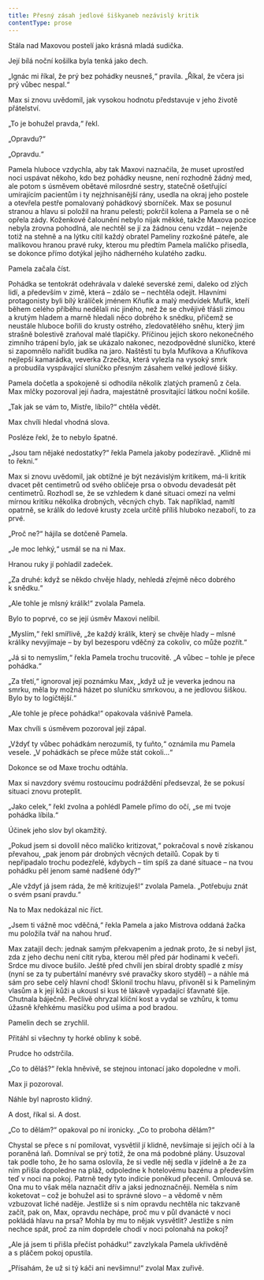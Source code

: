 ```yaml
---
title: Přesný zásah jedlové šiškyaneb nezávislý kritik
contentType: prose
---
```


Stála nad Maxovou postelí jako krásná mladá sudička.

Její bílá noční košilka byla tenká jako dech.

„Ignác mi říkal, že prý bez pohádky neusneš,“ pravila. „Říkal, že včera jsi prý vůbec nespal.“

Max si znovu uvědomil, jak vysokou hodnotu představuje v jeho životě přátelství.

„To je bohužel pravda,“ řekl.

„Opravdu?“

„Opravdu.“

Pamela hluboce vzdychla, aby tak Maxovi naznačila, že muset uprostřed noci uspávat někoho, kdo bez pohádky neusne, není rozhodně žádný med, ale potom s úsměvem obětavé milosrdné sestry, statečně ošetřující umírajícím pacientům i ty nejzhnisanější rány, usedla na okraj jeho postele a otevřela pestře pomalovaný pohádkový sborníček. Max se posunul stranou a hlavu si položil na hranu pelesti; pokrčil kolena a Pamela se o ně opřela zády. Koženkové čalounění nebylo nijak měkké, takže Maxova pozice nebyla zrovna pohodlná, ale nechtěl se jí za žádnou cenu vzdát – nejenže totiž na stehně a na lýtku cítil každý obratel Pameliny rozkošné páteře, ale malíkovou hranou pravé ruky, kterou mu předtím Pamela maličko přisedla, se dokonce přímo dotýkal jejího nádherného kulatého zadku.

Pamela začala číst.

Pohádka se tentokrát odehrávala v daleké severské zemi, daleko od zlých lidí, a především v zimě, která – zdálo se – nechtěla odejít. Hlavními protagonisty byli bílý králíček jménem Kňufík a malý medvídek Mufík, kteří během celého příběhu nedělali nic jiného, než že se chvějivě třásli zimou a krutým hladem a marně hledali něco dobrého k snědku, přičemž se neustále hluboce bořili do krusty ostrého, zledovatělého sněhu, který jim strašně bolestivě zraňoval malé tlapičky. Příčinou jejich skoro nekonečného zimního trápení bylo, jak se ukázalo nakonec, nezodpovědné sluníčko, které si zapomnělo nařídit budíka na jaro. Naštěstí tu byla Mufíkova a Kňufíkova nejlepší kamarádka, veverka Zrzečka, která vylezla na vysoký smrk a probudila vyspávající sluníčko přesným zásahem velké jedlové šišky.

Pamela dočetla a spokojeně si odhodila několik zlatých pramenů z čela. Max mlčky pozoroval její ňadra, majestátně prosvítající látkou noční košile.

„Tak jak se vám to, Mistře, líbilo?“ chtěla vědět.

Max chvíli hledal vhodná slova.

Posléze řekl, že to nebylo špatné.

„Jsou tam nějaké nedostatky?“ řekla Pamela jakoby podezíravě. „Klidně mi to řekni.“

Max si znovu uvědomil, jak obtížné je být nezávislým kritikem, má-li kritik dvacet pět centimetrů od svého obličeje prsa o obvodu devadesát pět centimetrů. Rozhodl se, že se vzhledem k dané situaci omezí na velmi mírnou kritiku několika drobných, věcných chyb. Tak například, namítl opatrně, se králík do ledové krusty zcela určitě příliš hluboko nezaboří, to za prvé.

„Proč ne?“ hájila se dotčeně Pamela.

„Je moc lehký,“ usmál se na ni Max.

Hranou ruky jí pohladil zadeček.

„Za druhé: když se někdo chvěje hlady, nehledá zřejmě něco dobrého k snědku.“

„Ale tohle je mlsný králík!“ zvolala Pamela.

Bylo to poprvé, co se její úsměv Maxovi nelíbil.

„Myslím,“ řekl smířlivě, „že každý králík, který se chvěje hlady – mlsné králíky nevyjímaje – by byl bezesporu vděčný za cokoliv, co může pozřít.“

„Já si to nemyslím,“ řekla Pamela trochu trucovitě. „A vůbec – tohle je přece pohádka.“

„Za třetí,“ ignoroval její poznámku Max, „když už je veverka jednou na smrku, měla by možná házet po sluníčku smrkovou, a ne jedlovou šiškou. Bylo by to logičtější.“

„Ale tohle je přece pohádka!“ opakovala vášnivě Pamela.

Max chvíli s úsměvem pozoroval její zápal.

„Vždyť ty vůbec pohádkám nerozumíš, ty ťuňto,“ oznámila mu Pamela vesele. „V pohádkách se přece může stát cokoli…“

Dokonce se od Maxe trochu odtáhla.

Max si navzdory svému rostoucímu podráždění předsevzal, že se pokusí situaci znovu proteplit.

„Jako celek,“ řekl zvolna a pohlédl Pamele přímo do očí, „se mi tvoje pohádka líbila.“

Účinek jeho slov byl okamžitý.

„Pokud jsem si dovolil něco maličko kritizovat,“ pokračoval s nově získanou převahou, „pak jenom pár drobných věcných detailů. Copak by ti nepřipadalo trochu podezřelé, kdybych – tím spíš za dané situace – na tvou pohádku pěl jenom samé nadšené ódy?“

„Ale vždyť já jsem ráda, že mě kritizuješ!“ zvolala Pamela. „Potřebuju znát o svém psaní pravdu.“

Na to Max nedokázal nic říct.

„Jsem ti vážně moc vděčná,“ řekla Pamela a jako Mistrova oddaná žačka mu položila tvář na nahou hruď.

Max zatajil dech: jednak samým překvapením a jednak proto, že si nebyl jist, zda z jeho dechu není cítit ryba, kterou měl před pár hodinami k večeři. Srdce mu divoce bušilo. Ještě před chvílí jen sbíral drobty spadlé z mísy (nyní se za ty pubertální manévry své pravačky skoro styděl) – a náhle má sám pro sebe celý hlavní chod! Sklonil trochu hlavu, přivoněl si k Pameliným vlasům a k její kůži a ukousl si kus té lákavě vypadající šťavnaté šíje. Chutnala báječně. Pečlivě ohryzal klíční kost a vydal se vzhůru, k tomu úžasně křehkému masíčku pod ušima a pod bradou.

Pamelin dech se zrychlil.

Přitáhl si všechny ty horké obliny k sobě.

Prudce ho odstrčila.

„Co to děláš?“ řekla hněvivě, se stejnou intonací jako dopoledne v moři.

Max ji pozoroval.

Náhle byl naprosto klidný.

A dost, říkal si. A dost.

„Co to dělám?“ opakoval po ní ironicky. „Co to proboha dělám?“

Chystal se přece s ní pomilovat, vysvětlil jí klidně, nevšímaje si jejích očí à la poraněná laň. Domníval se prý totiž, že ona má podobné plány. Usuzoval tak podle toho, že ho sama oslovila, že si vedle něj sedla v jídelně a že za ním přišla dopoledne na pláž, odpoledne k hotelovému bazénu a především teď v noci na pokoj. Patrně tedy tyto indicie poněkud přecenil. Omlouvá se. Ona mu to však měla naznačit dřív a jaksi jednoznačněji. Neměla s ním koketovat – což je bohužel asi to správné slovo – a vědomě v něm vzbuzovat liché naděje. Jestliže si s ním opravdu nechtěla nic takzvaně začít, pak on, Max, opravdu nechápe, proč mu v půl dvanácté v noci pokládá hlavu na prsa? Mohla by mu to nějak vysvětlit? Jestliže s ním nechce spát, proč za ním doprdele chodí v noci polonahá na pokoj?

„Ale já jsem ti přišla přečíst pohádku!“ zavzlykala Pamela ukřiv­dě­ně a s pláčem pokoj opustila.

„Přísahám, že už si tý káči ani nevšimnu!“ zvolal Max zuřivě.
